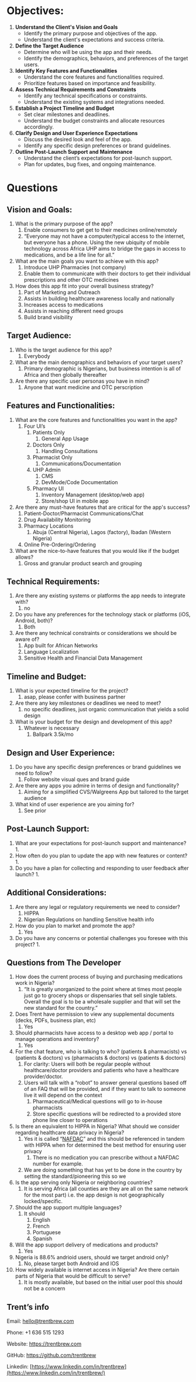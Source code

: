 # Objectives:

1. **Understand the Client's Vision and Goals**
   - Identify the primary purpose and objectives of the app.
   - Understand the client's expectations and success criteria.
2. **Define the Target Audience**
   - Determine who will be using the app and their needs.
   - Identify the demographics, behaviors, and preferences of the target users.
3. **Identify Key Features and Functionalities**
   - Understand the core features and functionalities required.
   - Prioritize features based on importance and feasibility.
4. **Assess Technical Requirements and Constraints**
   - Identify any technical specifications or constraints.
   - Understand the existing systems and integrations needed.
5. **Establish a Project Timeline and Budget**
   - Set clear milestones and deadlines.
   - Understand the budget constraints and allocate resources accordingly.
6. **Clarify Design and User Experience Expectations**
   - Discuss the desired look and feel of the app.
   - Identify any specific design preferences or brand guidelines.
7. **Outline Post-Launch Support and Maintenance**
   - Understand the client’s expectations for post-launch support.
   - Plan for updates, bug fixes, and ongoing maintenance.

# Questions

## Vision and Goals:

1. What is the primary purpose of the app?
   1. Enable consumers to get get to their medicines online/remotely
   2. “Everyone may not have a computer/typical access to the internet, but everyone has a phone. Using the new ubiquity of mobile technology across Africa UHP aims to bridge the gaps in access to medications, and be a life line for all.”
2. What are the main goals you want to achieve with this app?
   1. Introduce UHP Pharmacies (not company)
   2. Enable them to communicate with their doctors to get their individual prescriptions and other OTC medicines
3. How does this app fit into your overall business strategy?
   1. Part of Marketing and Outreach
   2. Assists in building healthcare awareness locally and nationally
   3. Increases access to medications
   4. Assists in reaching different need groups
   5. Build brand visibility

## Target Audience:

1. Who is the target audience for this app?
   1. Everybody
2. What are the main demographics and behaviors of your target users?
   1. Primary demographic is Nigerians, but business intention is all of Africa and then globally thereafter
3. Are there any specific user personas you have in mind?
   1. Anyone that want medicine and OTC perscription

## Features and Functionalities:

1. What are the core features and functionalities you want in the app?
   1. Four UI’s
      1. Patients Only
         1. General App Usage
      2. Doctors Only
         1. Handling Consultations
      3. Pharmacist Only
         1. Communications/Documentation
      4. UHP Admin
         1. CMS
         2. DevMode/Code Documentation
      5. Pharmacy UI
         1. Inventory Management (desktop/web app)
         2. Store/shop UI in mobile app
2. Are there any must-have features that are critical for the app's success?
   1. Patient-Doctor/Pharmacist Communications/Chat
   2. Drug Availability Monitoring
   3. Pharmacy Locations
      1. Abuja (Central Nigeria), Lagos (factory), Ibadan (Western Nigeria)
   4. Online Pre-Ordering/Ordering
3. What are the nice-to-have features that you would like if the budget allows?
   1. Gross and granular product search and grouping

## Technical Requirements:

1. Are there any existing systems or platforms the app needs to integrate with?
   1. no
2. Do you have any preferences for the technology stack or platforms (iOS, Android, both)?
   1. Both
3. Are there any technical constraints or considerations we should be aware of?
   1. App built for African Networks
   2. Language Localization
   3. Sensitive Health and Financial Data Management

## Timeline and Budget:

1. What is your expected timeline for the project?
   1. asap, please confer with business partner
2. Are there any key milestones or deadlines we need to meet?
   1. no specific deadlines, just organic communication that yields a solid design
3. What is your budget for the design and development of this app?
   1. Whatever is necessary
      1. Ballpark 3.5k/mo

## Design and User Experience:

1. Do you have any specific design preferences or brand guidelines we need to follow?
   1. Follow website visual ques and brand guide
2. Are there any apps you admire in terms of design and functionality?
   1. Aiming for a simplified CVS/Walgreens App but tailored to the target audience
3. What kind of user experience are you aiming for?
   1. See prior

## Post-Launch Support:

1. What are your expectations for post-launch support and maintenance?
   1.
2. How often do you plan to update the app with new features or content?
   1.
3. Do you have a plan for collecting and responding to user feedback after launch?
   1.

## Additional Considerations:

1. Are there any legal or regulatory requirements we need to consider?
   1. HIPPA
   2. Nigerian Regulations on handling Sensitive health info
2. How do you plan to market and promote the app?
   1. Yes
3. Do you have any concerns or potential challenges you foresee with this project?
   1.

## Questions from The Developer

1. How does the current process of buying and purchasing medications work in Nigeria?
   1. “It is greatly unorganized to the point where at times most people just go to grocery shops or dispensaries that sell single tablets. Overall the goal is to be a wholesale supplier and that will set the new standard for the country.”
2. Does Trent have permission to view any supplemental documents (decks, PDFs, business plan, etc)
   1. Yes
3. Should pharmacists have access to a desktop web app / portal to manage operations and inventory?
   1. Yes
4. For the chat feature, who is talking to who? (patients & pharmacists) vs (patients & doctors) vs (pharmacists & doctors) vs (patients & doctors)
   1. For clarity: Users will both be regular people without healthcare/doctor providers and patients who have a healthcare provider/doctor.
   2. Users will talk with a “robot” to answer general questions based off of an FAQ that will be provided, and if they want to talk to someone live it will depend on the context
      1. Pharmaceutical/Medical questions will go to in-house pharmacists
      2. Store specific questions will be redirected to a provided store phone line closer to operations
5. Is there an equivalent to HIPPA in Nigeria? What should we consider regarding healthcare data privacy in Nigeria?
   1. Yes it is called “[NAFDAC](https://nafdac.gov.ng/)” and this should be referenced in tandem with HIPPA when for determined the best method for ensuring user privacy
      1. There is no medication you can prescribe without a NAFDAC number for example.
   2. We are doing something that has yet to be done in the country by setting the standard/pioneering this so we
6. Is the app serving only Nigeria or neighboring countries?
   1. It is serving Africa (all counties are they are all on the same network for the most part) i.e. the app design is not geographically locked/specific.
7. Should the app support multiple languages?
   1. It should
      1. English
      2. French
      3. Portuguese
      4. Spanish
8. Will the app support delivery of medications and products?
   1. Yes
9. Nigeria is 88.6% andrioid users, should we target android only?
   1. No, please target both Android and IOS
10. How widely available is internet access in Nigeria? Are there certain parts of Nigeria that would be difficult to serve?
    1. It is mostly available, but based on the initial user pool this should not be a concern

## Trent’s info

Email: hello@trentbrew.com

Phone: +1 636 515 1293

Website: https://trentbrew.com

GitHub: https://github.com/trentbrew

Linkedin: [https://www.linkedin.com/in/trentbrew](https://www.linkedin.com/in/trentbrew/)
